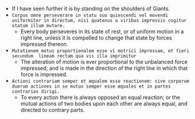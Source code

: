 - If I have seen further it is by standing on the shoulders of Giants.
- `Corpus omne perseverare in statu suo quiescendi vel movendi uniformiter in directum, nisi quatenus a viribus impressis cogitur statum illum mutare.`
	- Every body perseveres in its state of rest, or of uniform motion in a right line, unless it is compelled to change that state by forces impressed thereon.
- `Mutationem motus proportionalem esse vi motrici impressae, et fieri secundum  lineam rectam qua vis illa imprimitur`
	- The alteration of motion is ever proportional to the unbalanced force impressed; and is made in the direction of the right line in which that force is impressed.
- `Actioni contrariam semper et æqualem esse reactionem: sive corporum duorum actiones in se mutuo semper esse æquales et in partes contrarias dirigi.`
	- To every action there is always opposed an equal reaction; or the mutual actions of two bodies upon each other are always equal, and directed to contrary parts.